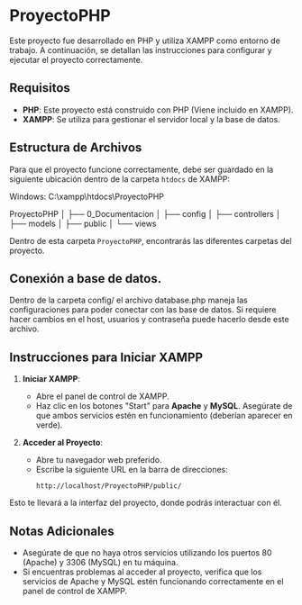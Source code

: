 # ProyectoPHP

Este proyecto fue desarrollado en PHP y utiliza XAMPP como entorno de trabajo. A continuación, se detallan las instrucciones para configurar y ejecutar el proyecto correctamente.

## Requisitos

- **PHP**: Este proyecto está construido con PHP (Viene incluido en XAMPP).
- **XAMPP**: Se utiliza para gestionar el servidor local y la base de datos.

## Estructura de Archivos

Para que el proyecto funcione correctamente, debe ser guardado en la siguiente ubicación dentro de la carpeta `htdocs` de XAMPP:

Windows: 
C:\xampp\htdocs\ProyectoPHP

ProyectoPHP │ 
    ├── 0_Documentacion │ 
    ├── config │ 
    ├── controllers │
    ├── models │ 
    ├── public │ 
    └── views

Dentro de esta carpeta `ProyectoPHP`, encontrarás las diferentes carpetas del proyecto.

## Conexión a base de datos.
Dentro de la carpeta config/ el archivo database.php maneja las configuraciones para poder conectar con las base de datos. Si requiere hacer cambios en el host, usuarios y contraseña puede hacerlo desde este archivo.


## Instrucciones para Iniciar XAMPP

1. **Iniciar XAMPP**:
   - Abre el panel de control de XAMPP.
   - Haz clic en los botones "Start" para **Apache** y **MySQL**. Asegúrate de que ambos servicios estén en funcionamiento (deberían aparecer en verde).

2. **Acceder al Proyecto**:
   - Abre tu navegador web preferido.
   - Escribe la siguiente URL en la barra de direcciones:
     ```
     http://localhost/ProyectoPHP/public/
     ```

Esto te llevará a la interfaz del proyecto, donde podrás interactuar con él.

## Notas Adicionales

- Asegúrate de que no haya otros servicios utilizando los puertos 80 (Apache) y 3306 (MySQL) en tu máquina.
- Si encuentras problemas al acceder al proyecto, verifica que los servicios de Apache y MySQL estén funcionando correctamente en el panel de control de XAMPP.

